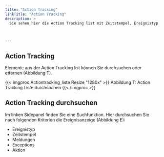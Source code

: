 ```yaml
---
title: "Action Tracking"
linkTitle: "Action Tracking"
description: >
  Sie sehen hier die Action Tracking list mit Zeitstempel, Ereignistyp, Meldungen, Exception.
 


---
```

## Action Tracking 
Elemente aus der Action Tracking list können Sie durchsuchen oder etfernen (Abbildung T).

{{< imgproc Actiontracking_liste Resize "1280x" >}}
Abbildung T: Action Tracking Liste durchsuchen
{{< /imgproc >}}


## Action Tracking durchsuchen
Im linken Sidepanel finden Sie eine Suchfunktion. Hier durchsuchen Sie nach folgenden Kriterien die Ereignisanzeige (Abbildung E): 
* Ereignistyp 
* Zeitstempel 
* Meldungen
* Exceptions
* Aktion





